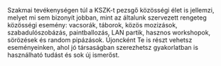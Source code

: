 Szakmai tevékenységen túl a KSZK-t pezsgő közösségi élet is jellemzi, melyet mi sem bizonyít jobban, mint az általunk szervezett rengeteg közösségi esemény: vacsorák, táborok, közös mozizások, szabadulószobázás, paintballozás, LAN partik, hasznos workshopok, sörözések és random pipázások. Újoncként Te is részt vehetsz eseményeinken, ahol jó társaságban szerezhetsz gyakorlatban is használható tudást és sok új ismerőst.
